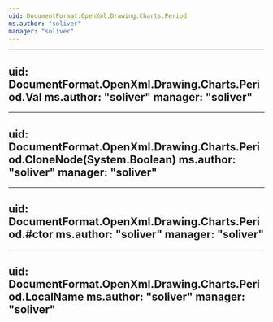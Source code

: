 ```yaml
---
uid: DocumentFormat.OpenXml.Drawing.Charts.Period
ms.author: "soliver"
manager: "soliver"
---
```


---
uid: DocumentFormat.OpenXml.Drawing.Charts.Period.Val
ms.author: "soliver"
manager: "soliver"
---

---
uid: DocumentFormat.OpenXml.Drawing.Charts.Period.CloneNode(System.Boolean)
ms.author: "soliver"
manager: "soliver"
---

---
uid: DocumentFormat.OpenXml.Drawing.Charts.Period.#ctor
ms.author: "soliver"
manager: "soliver"
---

---
uid: DocumentFormat.OpenXml.Drawing.Charts.Period.LocalName
ms.author: "soliver"
manager: "soliver"
---

